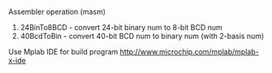 ﻿Assembler operation (masm)
1) 24BinTo8BCD - convert 24-bit binary num to 8-bit BCD num 
2) 40BcdToBin - convert 40-bit BCD num to binary num (with 2-basis num)


Use Mplab IDE for build program http://www.microchip.com/mplab/mplab-x-ide
